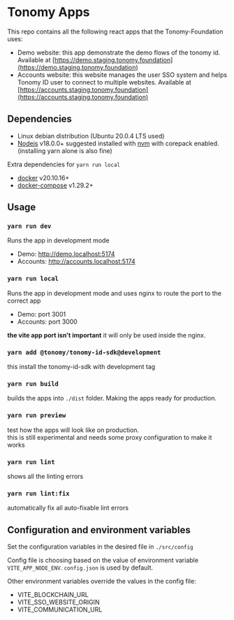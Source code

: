 # Tonomy Apps

This repo contains all the following react apps that the Tonomy-Foundation uses:

- Demo website: this app demonstrate the demo flows of the tonomy id. Available at [https://demo.staging.tonomy.foundation](https://demo.staging.tonomy.foundation)
- Accounts website: this website manages the user SSO system and helps Tonomy ID user to connect to multiple websites. Available at [https://accounts.staging.tonomy.foundation](https://accounts.staging.tonomy.foundation)
<!-- - App Manager Website: developers portal to get Oauth access -->

## Dependencies

- Linux debian distribution (Ubuntu 20.0.4 LTS used)
- [Nodejs](https://nodejs.org) v18.0.0+ suggested installed with [nvm](https://github.com/nvm-sh/nvm) with corepack enabled. (installing yarn alone is also fine)

Extra dependencies for `yarn run local`

- [docker](https://www.docker.com/) v20.10.16+
- [docker-compose](https://docs.docker.com/compose/) v1.29.2+

## Usage

### `yarn run dev`

Runs the app in development mode

- Demo: <http://demo.localhost:5174>
- Accounts: <http://accounts.localhost:5174>

### `yarn run local`

Runs the app in development mode and uses nginx to route the port to the correct app

- Demo: port 3001
- Accounts: port 3000

**the vite app port isn't important**  it will only be used inside the nginx.

### `yarn add @tonomy/tonomy-id-sdk@development`

this install the tonomy-id-sdk with development tag

### `yarn run build`

builds the apps into `./dist` folder.
Making the apps ready for production.

### `yarn run preview`

test how the apps will look like on production. <br>
this is still experimental and needs some proxy configuration to make it works

### `yarn run lint`

shows all the linting errors

### `yarn run lint:fix`

automatically fix all auto-fixable lint errors

## Configuration and environment variables

Set the configuration variables in the desired file in `./src/config`

Config file is choosing based on the value of environment variable `VITE_APP_NODE_ENV`. `config.json` is used by default.

Other environment variables override the values in the config file:

- VITE_BLOCKCHAIN_URL
- VITE_SSO_WEBSITE_ORIGIN
- VITE_COMMUNICATION_URL
